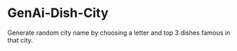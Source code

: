 # GenAi-Dish-City
Generate random city name by choosing a letter and top 3 dishes famous in that city.
